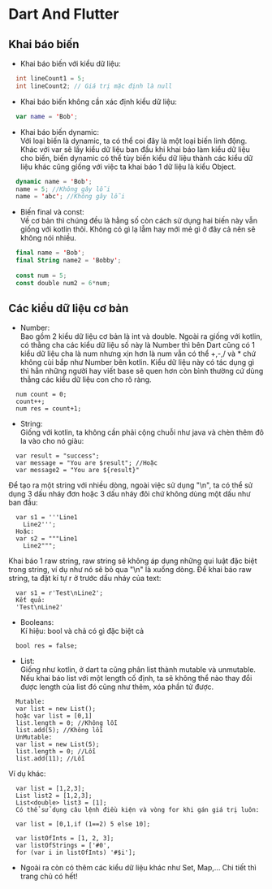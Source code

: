 # Dart And Flutter
## Khai báo biến
* Khai báo biến với kiểu dữ liệu:
```java
  int lineCount1 = 5;
  int lineCount2; // Giá trị mặc định là null
```
* Khai báo biến không cần xác định kiểu dữ liệu:
```kotlin
  var name = 'Bob';
```
* Khai báo biến dynamic: <br>Với loại biến là dynamic, ta có thể coi đây là một loại biến linh động. Khác với var sẽ lấy kiểu dữ liệu ban đầu khi khai báo làm kiểu dữ liệu cho biến, biến dynamic có thể tùy biến kiểu dữ liệu thành các kiểu dữ liệu khác cũng giống với việc ta khai báo 1 dữ liệu là kiểu Object.
```kotlin
  dynamic name = 'Bob';
  name = 5; //Không gây lỗi
  name = 'abc'; //Không gây lỗi
```
* Biến final và const:
<br>Về cơ bản thì chúng đều là hằng số còn cách sử dụng hai biến này vẫn giống với kotlin thôi. Không có gì lạ lẫm hay mới mẻ gì ở đây cả nên sẽ không nói nhiều.
```kotlin
  final name = 'Bob';
  final String name2 = 'Bobby';
  
  const num = 5; 
  const double num2 = 6*num; 
```
## Các kiểu dữ liệu cơ bản
- Number:
<br>Bao gồm 2 kiểu dữ liệu cơ bản là int và double. Ngoài ra giống với kotlin, có thằng cha các kiểu dữ liệu số này là Number thì bên Dart cũng có 1 kiểu dữ liệu cha là num nhưng xịn hơn là num vẫn có thể +,-,/ và * chứ không cùi bắp như Number bên kotlin. Kiểu dữ liệu này có tác dụng gì thì hẳn những người hay viết base sẽ quen hơn còn bình thường cứ dùng thẳng các kiểu dữ liệu con cho rõ ràng.
```
  num count = 0;
  count++;
  num res = count+1;
```
- String:<br>
Giống với kotlin, ta không cần phải cộng chuỗi như java và chèn thêm đô la vào cho nó giàu:
```
  var result = "success";
  var message = "You are $result"; //Hoặc
  var message2 = "You are ${result}"
```
Để tạo ra một string với nhiều dòng, ngoài việc sử dụng "\n", ta có thể sử dụng 3 dấu nháy đơn hoặc 3 dấu nháy đôi chứ không dùng một dấu như ban đầu:
```
  var s1 = '''Line1
    Line2''';
  Hoặc:
  var s2 = """Line1
    Line2""";
```
Khai báo 1 raw string, raw string sẽ không áp dụng những qui luật đặc biệt trong string, ví dụ như nó sẽ bỏ qua "\n" là xuống dòng.
Để khai báo raw string, ta đặt kí tự r ở trước dấu nháy của text:
```
  var s1 = r'Test\nLine2';
  Kết quả:
  'Test\nLine2'
```
- Booleans:<br>
Kí hiệu: bool và chả có gì đặc biệt cả
```
  bool res = false;
```
- List:<br>
Giống như kotlin, ở dart ta cũng phân list thành mutable và unmutable. Nếu khai báo list với một length cố định, ta sẽ không thể nào thay đổi được length của list đó cũng như thêm, xóa phần tử được.
```
  Mutable:
  var list = new List();
  hoặc var list = [0,1]
  list.length = 0; //Không lỗi
  list.add(5); //Không lỗi
  UnMutable:
  var list = new List(5);
  list.length = 0; //Lỗi
  list.add(11); //Lỗi
```
Ví dụ khác:
```
  var list = [1,2,3];
  List list2 = [1,2,3];
  List<double> list3 = [1];
  Có thể sử dụng câu lệnh điều kiện và vòng for khi gán giá trị luôn:
  
  var list = [0,1,if (1==2) 5 else 10];
  
  var listOfInts = [1, 2, 3];
  var listOfStrings = ['#0',
  for (var i in listOfInts) '#$i'];
```
- Ngoài ra còn có thêm các kiểu dữ liệu khác như Set, Map,... Chi tiết thì trang chủ có hết!



